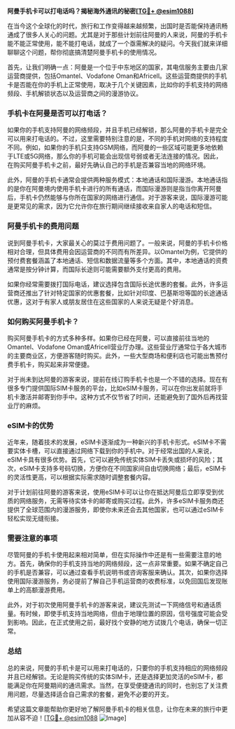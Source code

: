 **阿曼手机卡可以打电话吗？揭秘海外通讯的秘密[[TG💪+ @esim1088](https://t.me/s/esim1088)]**

在当今这个全球化的时代，旅行和工作变得越来越频繁，出国时是否能保持通讯畅通成了很多人关心的问题。尤其是对于那些计划前往阿曼的人来说，阿曼的手机卡能不能正常使用，能不能打电话，就成了一个亟需解决的疑问。今天我们就来详细聊聊这个问题，帮你彻底搞清楚阿曼手机卡的使用情况。

首先，让我们明确一点：阿曼是一个位于中东地区的国家，其电信服务主要由几家运营商提供，包括Omantel、Vodafone Oman和Africell。这些运营商提供的手机卡是否能在你的手机上正常使用，取决于几个关键因素，比如你的手机支持的网络频段、手机解锁状态以及运营商之间的漫游协议。

### 手机卡在阿曼是否可以打电话？

如果你的手机支持阿曼的网络频段，并且手机已经解锁，那么阿曼的手机卡是完全可以用来打电话的。不过，这里需要特别注意的是，不同的手机对网络的支持程度不同。例如，如果你的手机只支持GSM网络，而阿曼的一些区域可能更多地依赖于LTE或5G网络，那么你的手机可能会出现信号弱或者无法连接的情况。因此，在购买阿曼手机卡之前，最好先确认自己的手机是否兼容当地的网络环境。

此外，阿曼的手机卡通常会提供两种服务模式：本地通话和国际漫游。本地通话指的是你在阿曼境内使用手机卡进行的所有通话，而国际漫游则是指当你离开阿曼后，手机卡仍然能够与你所在国家的网络进行通信。对于游客来说，国际漫游可能是更常见的需求，因为它允许你在旅行期间继续接收来自家人的电话和短信。

### 阿曼手机卡的费用问题

说到阿曼手机卡，大家最关心的莫过于费用问题了。一般来说，阿曼的手机卡价格相对合理，但具体费用会因运营商的不同而有所差异。以Omantel为例，它提供的预付费套餐涵盖了本地通话、短信和数据流量等多个方面。其中，本地通话的资费通常是按分钟计算，而国际长途则可能需要额外支付更高的费用。

如果你经常需要拨打国际电话，建议选择包含国际长途优惠的套餐。此外，许多运营商还推出了针对特定国家的优惠套餐，比如针对印度、巴基斯坦等国的长途通话优惠，这对于有家人或朋友居住在这些国家的人来说无疑是个好消息。

### 如何购买阿曼手机卡？

购买阿曼手机卡的方式多种多样。如果你已经在阿曼，可以直接前往当地的Omantel、Vodafone Oman或Africell营业厅办理。这些营业厅通常位于各大城市的主要商业区，方便游客随时购买。此外，一些大型商场和便利店也可能出售预付费手机卡，购买起来非常便捷。

对于尚未到达阿曼的游客来说，提前在线订购手机卡也是一个不错的选择。现在有很多专门提供国际SIM卡服务的平台，比如eSIM卡服务，可以在你出发前就将手机卡激活并邮寄到你手中。这种方式不仅节省了时间，还能避免到了国外后再找营业厅的麻烦。

### eSIM卡的优势

近年来，随着技术的发展，eSIM卡逐渐成为一种新兴的手机卡形式。eSIM卡不需要实体卡槽，可以直接通过网络下载到你的手机中。对于经常出国的人来说，eSIM卡具有很多优势。首先，它可以避免传统实体SIM卡丢失或损坏的风险；其次，eSIM卡支持多号码切换，方便你在不同国家间自由切换网络；最后，eSIM卡的灵活性更高，可以根据实际需求随时调整套餐内容。

对于计划前往阿曼的游客来说，使用eSIM卡可以让你在抵达阿曼后立即享受到优质的网络服务，无需等待实体卡的邮寄或购买过程。此外，许多eSIM卡服务商还提供了全球范围内的漫游服务，即使你未来还会去其他国家，也可以通过eSIM卡轻松实现无缝衔接。

### 需要注意的事项

尽管阿曼的手机卡使用起来相对简单，但在实际操作中还是有一些需要注意的地方。首先，确保你的手机支持当地的网络频段，这一点非常重要。如果不确定自己的手机是否兼容，可以通过查看手机说明书或咨询客服来确认。其次，如果你选择使用国际漫游服务，务必提前了解自己手机运营商的收费标准，以免回国后发现账单上的高额漫游费用。

此外，对于初次使用阿曼手机卡的游客来说，建议先测试一下网络信号和通话质量。有时候，即使手机支持当地网络，但由于地理位置的原因，信号强度可能会受到影响。因此，在正式使用之前，最好找个安静的地方试拨几个电话，确保一切正常。

### 总结

总的来说，阿曼的手机卡是可以用来打电话的，只要你的手机支持相应的网络频段并且已经解锁。无论是购买传统的实体SIM卡，还是选择更加灵活的eSIM卡，都能满足你在阿曼期间的通讯需求。当然，在享受便捷通讯的同时，也别忘了关注费用问题，尽量选择适合自己需求的套餐，避免不必要的开支。

希望这篇文章能帮助你更好地了解阿曼手机卡的相关信息，让你在未来的旅行中更加从容不迫！[[TG💪+ @esim1088](https://t.me/s/esim1088) ![Image](https://i.postimg.cc/4NQfJmqS/Snipaste-2025-05-13-00-14-12.png)]